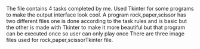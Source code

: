 The file contains 4 tasks completed by me. Used Tkinter for some programs to make the output interface look cool.
A program rock,paper,scissor has two different files one is done according to the task rules and is basic but the other is made with Tkinter to make it more beautiful but that program can be executed once so user can only play once 
There are three image files used for rock,paper,scissorTkinter file.
